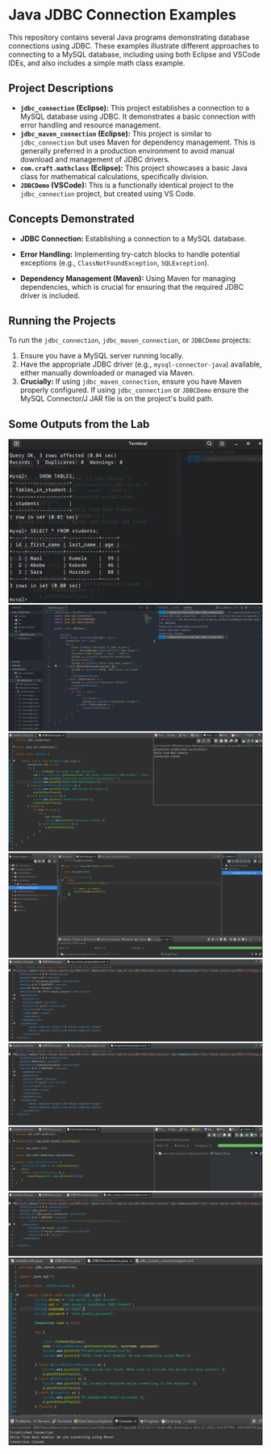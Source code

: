 # Java JDBC Connection Examples

This repository contains several Java programs demonstrating database connections using JDBC. These examples illustrate different approaches to connecting to a MySQL database, including using both Eclipse and VSCode IDEs, and also includes a simple math class example.

## Project Descriptions

- **`jdbc_connection` (Eclipse):** This project establishes a connection to a MySQL database using JDBC. It demonstrates a basic connection with error handling and resource management.
- **`jdbc_maven_connection` (Eclipse):** This project is similar to `jdbc_connection` but uses Maven for dependency management. This is generally preferred in a production environment to avoid manual download and management of JDBC drivers.
- **`com.craft.mathclass` (Eclipse):** This project showcases a basic Java class for mathematical calculations, specifically division.
- **`JDBCDemo` (VSCode):** This is a functionally identical project to the `jdbc_connection` project, but created using VS Code.

## Concepts Demonstrated

- **JDBC Connection:** Establishing a connection to a MySQL database.
- **Error Handling:** Implementing try-catch blocks to handle potential exceptions (e.g., `ClassNotFoundException`, `SQLException`).

- **Dependency Management (Maven):** Using Maven for managing dependencies, which is crucial for ensuring that the required JDBC driver is included.

## Running the Projects

To run the `jdbc_connection`, `jdbc_maven_connection`, or `JDBCDemo` projects:

1.  Ensure you have a MySQL server running locally.
2.  Have the appropriate JDBC driver (e.g., `mysql-connector-java`) available, either manually downloaded or managed via Maven.
3.  **Crucially:** If using `jdbc_maven_connection`, ensure you have Maven properly configured. If using `jdbc_connection` or `JDBCDemo` ensure the MySQL Connector/J JAR file is on the project's build path.

## Some Outputs from the Lab

![Image 1](imgs/vscode/2.png)
![Image 1](imgs/vscode/1.png)
![Image 1](imgs/eclipse/2.png)
![Image 1](imgs/eclipse/1.png)
![Image 1](imgs/eclipse/3.png)
![Image 1](imgs/eclipse/4.png)
![Image 1](imgs/eclipse/5.png)
![Image 1](imgs/eclipse/6.png)
![Image 1](imgs/eclipse/7.png)
